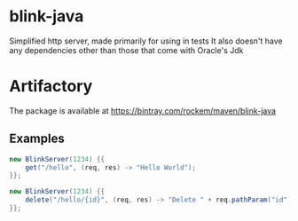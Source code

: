 # blink-java
Simplified http server, made primarily for using in tests
It also doesn't have any dependencies other than those that come with Oracle's Jdk 

# Artifactory 
The package is available at https://bintray.com/rockem/maven/blink-java

## Examples
```java
new BlinkServer(1234) {{
	get("/hello", (req, res) -> "Hello World");
}};
```
```java
new BlinkServer(1234) {{
	delete("/hello/{id}", (req, res) -> "Delete " + req.pathParam("id"));
}};
```
</code>
